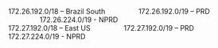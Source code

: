 172.26.192.0/18 – Brazil South
                172.26.192.0/19 – PRD		
                172.26.224.0/19 - NPRD		
172.27.192.0/18 – East US
                172.27.192.0/19 – PRD
                172.27.224.0/19 - NPRD